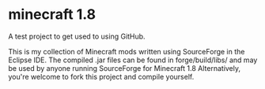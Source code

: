 
# minecraft 1.8
A test project to get used to using GitHub.

This is my collection of Minecraft mods written using SourceForge in the Eclipse IDE.
The compiled .jar files can be found in forge/build/libs/ and may be used by anyone running SourceForge for Minecraft 1.8
Alternatively, you're welcome to fork this project and compile yourself.
